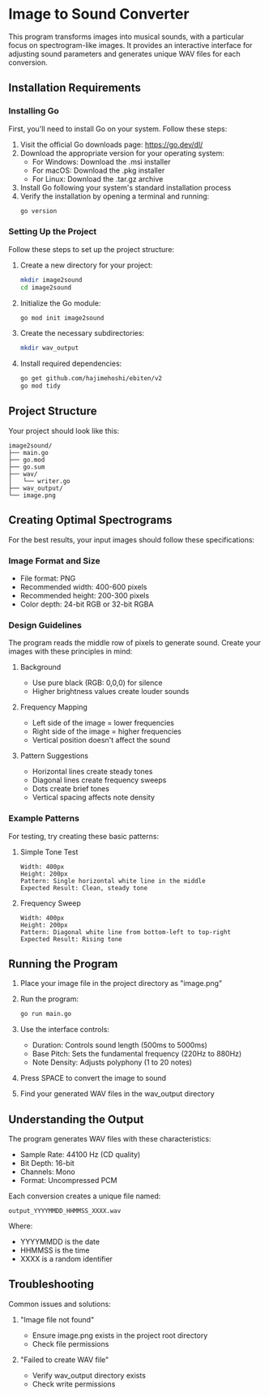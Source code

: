 # Image to Sound Converter

This program transforms images into musical sounds, with a particular focus on spectrogram-like images. It provides an interactive interface for adjusting sound parameters and generates unique WAV files for each conversion.

## Installation Requirements

### Installing Go

First, you'll need to install Go on your system. Follow these steps:

1. Visit the official Go downloads page: https://go.dev/dl/
2. Download the appropriate version for your operating system:
   - For Windows: Download the .msi installer
   - For macOS: Download the .pkg installer
   - For Linux: Download the .tar.gz archive
3. Install Go following your system's standard installation process
4. Verify the installation by opening a terminal and running:
   ```bash
   go version
   ```

### Setting Up the Project

Follow these steps to set up the project structure:

1. Create a new directory for your project:
   ```bash
   mkdir image2sound
   cd image2sound
   ```

2. Initialize the Go module:
   ```bash
   go mod init image2sound
   ```

3. Create the necessary subdirectories:
   ```bash
   mkdir wav_output
   ```

4. Install required dependencies:
   ```bash
   go get github.com/hajimehoshi/ebiten/v2
   go mod tidy
   ```

## Project Structure

Your project should look like this:
```
image2sound/
├── main.go
├── go.mod
├── go.sum
├── wav/
│   └── writer.go
├── wav_output/
└── image.png
```

## Creating Optimal Spectrograms

For the best results, your input images should follow these specifications:

### Image Format and Size
- File format: PNG
- Recommended width: 400-600 pixels
- Recommended height: 200-300 pixels
- Color depth: 24-bit RGB or 32-bit RGBA

### Design Guidelines
The program reads the middle row of pixels to generate sound. Create your images with these principles in mind:

1. Background
   - Use pure black (RGB: 0,0,0) for silence
   - Higher brightness values create louder sounds

2. Frequency Mapping
   - Left side of the image = lower frequencies
   - Right side of the image = higher frequencies
   - Vertical position doesn't affect the sound

3. Pattern Suggestions
   - Horizontal lines create steady tones
   - Diagonal lines create frequency sweeps
   - Dots create brief tones
   - Vertical spacing affects note density

### Example Patterns
For testing, try creating these basic patterns:

1. Simple Tone Test
   ```
   Width: 400px
   Height: 200px
   Pattern: Single horizontal white line in the middle
   Expected Result: Clean, steady tone
   ```

2. Frequency Sweep
   ```
   Width: 400px
   Height: 200px
   Pattern: Diagonal white line from bottom-left to top-right
   Expected Result: Rising tone
   ```

## Running the Program

1. Place your image file in the project directory as "image.png"

2. Run the program:
   ```bash
   go run main.go
   ```

3. Use the interface controls:
   - Duration: Controls sound length (500ms to 5000ms)
   - Base Pitch: Sets the fundamental frequency (220Hz to 880Hz)
   - Note Density: Adjusts polyphony (1 to 20 notes)

4. Press SPACE to convert the image to sound

5. Find your generated WAV files in the wav_output directory

## Understanding the Output

The program generates WAV files with these characteristics:
- Sample Rate: 44100 Hz (CD quality)
- Bit Depth: 16-bit
- Channels: Mono
- Format: Uncompressed PCM

Each conversion creates a unique file named:
```
output_YYYYMMDD_HHMMSS_XXXX.wav
```
Where:
- YYYYMMDD is the date
- HHMMSS is the time
- XXXX is a random identifier

## Troubleshooting

Common issues and solutions:

1. "Image file not found"
   - Ensure image.png exists in the project root directory
   - Check file permissions

2. "Failed to create WAV file"
   - Verify wav_output directory exists
   - Check write permissions
